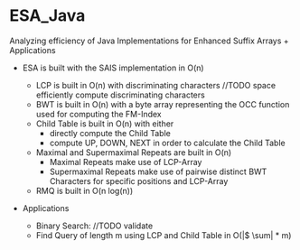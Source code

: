 # ESA_Java

Analyzing efficiency of Java Implementations for Enhanced Suffix Arrays + Applications

- ESA is built with the SAIS implementation in O(n)

  - LCP is built in O(n) with discriminating characters //TODO space efficiently compute discriminating characters
  - BWT is built in O(n) with a byte array representing the OCC function used for computing the FM-Index
  - Child Table is built in O(n) with either
    - directly compute the Child Table
    - compute UP, DOWN, NEXT in order to calculate the Child Table
  - Maximal and Supermaximal Repeats are built in O(n)
    - Maximal Repeats make use of LCP-Array
    - Supermaximal Repeats make use of pairwise distinct BWT Characters for specific positions and LCP-Array
  - RMQ is built in O(n log(n))
  
- Applications

  - Binary Search: //TODO validate
  - Find Query of length m using LCP and Child Table in O(|$ \sum| * m)
    
    
 

